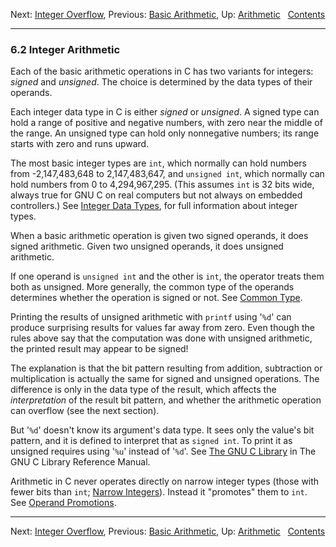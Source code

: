Next: [Integer Overflow](Integer-Overflow.md), Previous: [Basic
Arithmetic](Basic-Arithmetic.md), Up: [Arithmetic](Arithmetic.md)  
[Contents](index.md#SEC_Contents "Table of contents")  

------------------------------------------------------------------------


### 6.2 Integer Arithmetic 


Each of the basic arithmetic operations in C has two variants for
integers: *signed* and *unsigned*. The choice is determined by the data
types of their operands.

Each integer data type in C is either *signed* or *unsigned*. A signed
type can hold a range of positive and negative numbers, with zero near
the middle of the range. An unsigned type can hold only nonnegative
numbers; its range starts with zero and runs upward.

The most basic integer types are `int`, which normally can hold numbers
from -2,147,483,648 to 2,147,483,647, and `unsigned int`, which normally
can hold numbers from 0 to 4,294,967,295. (This assumes `int` is 32 bits
wide, always true for GNU C on real computers but not always on embedded
controllers.) See [Integer Data Types](Integer-Types.md), for full
information about integer types.

When a basic arithmetic operation is given two signed operands, it does
signed arithmetic. Given two unsigned operands, it does unsigned
arithmetic.

If one operand is `unsigned int` and the other is `int`, the operator
treats them both as unsigned. More generally, the common type of the
operands determines whether the operation is signed or not. See [Common
Type](Common-Type.md).

Printing the results of unsigned arithmetic with `printf` using
'`%d`' can produce surprising results for values far away from
zero. Even though the rules above say that the computation was done with
unsigned arithmetic, the printed result may appear to be signed!

The explanation is that the bit pattern resulting from addition,
subtraction or multiplication is actually the same for signed and
unsigned operations. The difference is only in the data type of the
result, which affects the *interpretation* of the result bit pattern,
and whether the arithmetic operation can overflow (see the next
section).

But '`%d`' doesn't know its argument's data type. It sees only
the value's bit pattern, and it is defined to interpret that as
`signed int`. To print it as unsigned requires using '`%u`'
instead of '`%d`'. See [The GNU C
Library](https://www.gnu.org/software/libc/manual/html_node/Formatted-Output.md#Formatted-Output)
in The GNU C Library Reference Manual.

Arithmetic in C never operates directly on narrow integer types (those
with fewer bits than `int`; [Narrow Integers](Narrow-Integers.md)).
Instead it "promotes" them to `int`. See [Operand
Promotions](Operand-Promotions.md).

------------------------------------------------------------------------

Next: [Integer Overflow](Integer-Overflow.md), Previous: [Basic
Arithmetic](Basic-Arithmetic.md), Up: [Arithmetic](Arithmetic.md)  
[Contents](index.md#SEC_Contents "Table of contents")  
